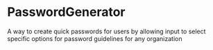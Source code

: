 # PasswordGenerator
A way to create quick passwords for users by allowing input to select specific options for password guidelines for any organization 
